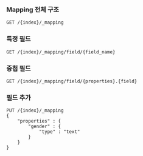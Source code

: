 ### Mapping 전체 구조
```
GET /{index}/_mapping
```

### 특정 필드
```
GET /{index}/_mapping/field/{field_name}
```

### 중첩 필드
```
GET /{index}/_mapping/field/{properties}.{field}
```

### 필드 추가
```
PUT /{index}/_mapping
{
    "properties" : {
        "gender" : {
            "type" : "text"
        }
    }
}
```
